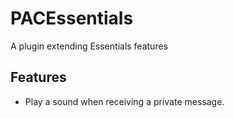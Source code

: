 # PACEssentials
A plugin extending Essentials features

## Features
- Play a sound when receiving a private message.
